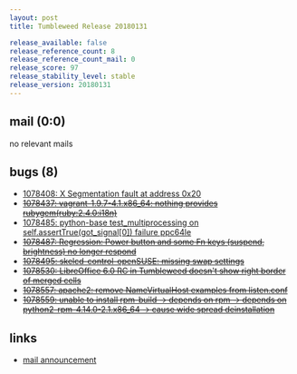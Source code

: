 ```yaml
---
layout: post
title: Tumbleweed Release 20180131

release_available: false
release_reference_count: 8
release_reference_count_mail: 0
release_score: 97
release_stability_level: stable
release_version: 20180131
---
```


## mail (0:0)

no relevant mails

## bugs (8)

<!--more-->

- [1078408: X Segmentation fault at address 0x20](https://bugzilla.opensuse.org/show_bug.cgi?id=1078408)
- ~~[1078437: vagrant-1.9.7-4.1.x86_64: nothing provides rubygem(ruby:2.4.0:i18n)](https://bugzilla.opensuse.org/show_bug.cgi?id=1078437)~~
- [1078485: python-base test_multiprocessing on self.assertTrue(got_signal[0]) failure ppc64le](https://bugzilla.opensuse.org/show_bug.cgi?id=1078485)
- ~~[1078487: Regression: Power button and some Fn keys (suspend, brightness) no longer respond](https://bugzilla.opensuse.org/show_bug.cgi?id=1078487)~~
- ~~[1078495: skelcd-control-openSUSE: missing swap settings](https://bugzilla.opensuse.org/show_bug.cgi?id=1078495)~~
- ~~[1078530: LibreOffice 6.0 RC in Tumbleweed doesn't show right border of merged cells](https://bugzilla.opensuse.org/show_bug.cgi?id=1078530)~~
- ~~[1078557: apache2: remove NameVirtualHost examples from listen.conf](https://bugzilla.opensuse.org/show_bug.cgi?id=1078557)~~
- ~~[1078559: unable to install rpm-build -> depends on rpm -> depends on python2-rpm-4.14.0-2.1.x86_64 -> cause wide spread deinstallation](https://bugzilla.opensuse.org/show_bug.cgi?id=1078559)~~



## links

- [mail announcement](https://lists.opensuse.org/opensuse-factory/2018-02/msg00074.html)
